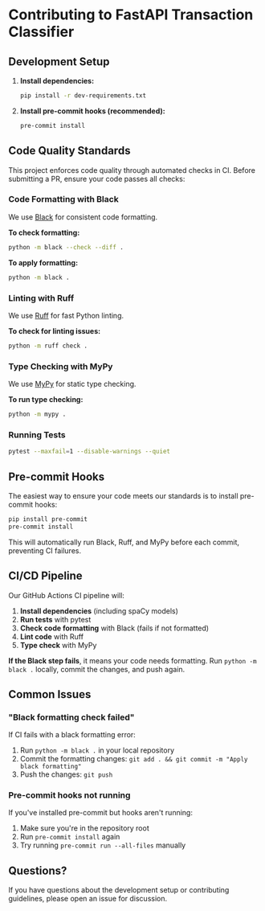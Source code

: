 # Contributing to FastAPI Transaction Classifier

## Development Setup

1. **Install dependencies:**
   ```bash
   pip install -r dev-requirements.txt
   ```

2. **Install pre-commit hooks (recommended):**
   ```bash
   pre-commit install
   ```

## Code Quality Standards

This project enforces code quality through automated checks in CI. Before submitting a PR, ensure your code passes all checks:

### Code Formatting with Black

We use [Black](https://black.readthedocs.io/) for consistent code formatting.

**To check formatting:**
```bash
python -m black --check --diff .
```

**To apply formatting:**
```bash
python -m black .
```

### Linting with Ruff

We use [Ruff](https://docs.astral.sh/ruff/) for fast Python linting.

**To check for linting issues:**
```bash
python -m ruff check .
```

### Type Checking with MyPy

We use [MyPy](https://mypy.readthedocs.io/) for static type checking.

**To run type checking:**
```bash
python -m mypy .
```

### Running Tests

```bash
pytest --maxfail=1 --disable-warnings --quiet
```

## Pre-commit Hooks

The easiest way to ensure your code meets our standards is to install pre-commit hooks:

```bash
pip install pre-commit
pre-commit install
```

This will automatically run Black, Ruff, and MyPy before each commit, preventing CI failures.

## CI/CD Pipeline

Our GitHub Actions CI pipeline will:

1. **Install dependencies** (including spaCy models)
2. **Run tests** with pytest
3. **Check code formatting** with Black (fails if not formatted)
4. **Lint code** with Ruff
5. **Type check** with MyPy

**If the Black step fails**, it means your code needs formatting. Run `python -m black .` locally, commit the changes, and push again.

## Common Issues

### "Black formatting check failed"

If CI fails with a black formatting error:

1. Run `python -m black .` in your local repository
2. Commit the formatting changes: `git add . && git commit -m "Apply black formatting"`
3. Push the changes: `git push`

### Pre-commit hooks not running

If you've installed pre-commit but hooks aren't running:

1. Make sure you're in the repository root
2. Run `pre-commit install` again
3. Try running `pre-commit run --all-files` manually

## Questions?

If you have questions about the development setup or contributing guidelines, please open an issue for discussion.
